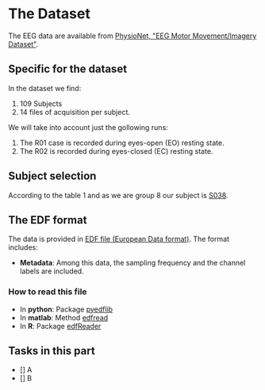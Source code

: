 # The Dataset

The EEG data are available from [PhysioNet, "EEG Motor Movement/Imagery Dataset"](https://physionet.org/physiobank/database/eegmmidb/​On). 

## Specific for the dataset

In the dataset we find:

1. 109 Subjects
1. 14 files of acquisition per subject.

We will take into account just the gollowing runs:

1. The R01 case is recorded during eyes-open (EO) resting state.
1. The R02 is recorded during eyes-closed (EC) resting state.

## Subject selection

According to the table 1 and as we are group 8 our subject is [S038](https://physionet.org/physiobank/database/eegmmidb/S038/).

## The EDF format

The data is provided in [EDF file (European Data format)](www.edfplus.info/). The format includes:

- **Metadata**: Among this data, the sampling frequency and the channel labels are included.

### How to read this file

- In **python**: Package [pyedflib](https://github.com/holgern/pyedflib/blob/master/demo/readEDFFile.py)
- In **matlab**: Method [edfread](https://it.mathworks.com/matlabcentral/fileexchange/31900-edfread)
- In **R**: Package [edfReader](https://cran.r-project.org/web/packages/edfReader/)

## Tasks in this part

- [] A
- [] B